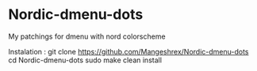 # Nordic-dmenu-dots
My patchings for dmenu with nord colorscheme 

Instalation : 
git clone https://github.com/Mangeshrex/Nordic-dmenu-dots
cd Nordic-dmenu-dots 
sudo make clean install 


